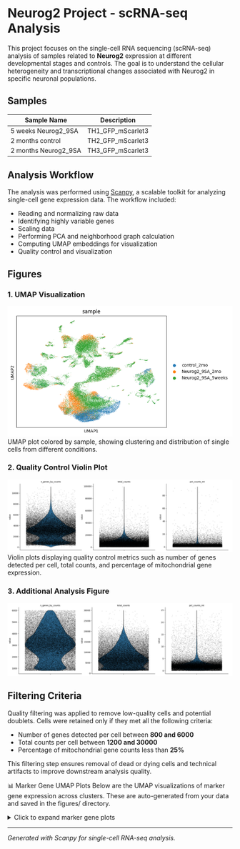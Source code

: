 # Neurog2 Project - scRNA-seq Analysis

This project focuses on the single-cell RNA sequencing (scRNA-seq) analysis of samples related to **Neurog2** expression at different developmental stages and controls. The goal is to understand the cellular heterogeneity and transcriptional changes associated with Neurog2 in specific neuronal populations.

## Samples

| Sample Name           | Description          |
|-----------------------|----------------------|
| 5 weeks Neurog2_9SA   | TH1_GFP_mScarlet3    |
| 2 months control      | TH2_GFP_mScarlet3    |
| 2 months Neurog2_9SA  | TH3_GFP_mScarlet3    |

## Analysis Workflow

The analysis was performed using [Scanpy](https://scanpy.readthedocs.io/en/stable/), a scalable toolkit for analyzing single-cell gene expression data. The workflow included:

- Reading and normalizing raw data
- Identifying highly variable genes
- Scaling data
- Performing PCA and neighborhood graph calculation
- Computing UMAP embeddings for visualization
- Quality control and visualization

## Figures

### 1. UMAP Visualization
![UMAP of Neurog2 samples](figures/umap_neurog2.png)  
UMAP plot colored by sample, showing clustering and distribution of single cells from different conditions.

### 2. Quality Control Violin Plot
![Before Filtering QC metrics](figures/violin_QC.png)  
Violin plots displaying quality control metrics such as number of genes detected per cell, total counts, and percentage of mitochondrial gene expression.

### 3. Additional Analysis Figure
![After Filtering QC metrics](figures/violin_AfterQC.png)  

## Filtering Criteria

Quality filtering was applied to remove low-quality cells and potential doublets. Cells were retained only if they met all the following criteria:

- Number of genes detected per cell between **800 and 6000**
- Total counts per cell between **1200 and 30000**
- Percentage of mitochondrial gene counts less than **25%**

This filtering step ensures removal of dead or dying cells and technical artifacts to improve downstream analysis quality.

📊 Marker Gene UMAP Plots
Below are the UMAP visualizations of marker gene expression across clusters. These are auto-generated from your data and saved in the figures/ directory.

<details> <summary>Click to expand marker gene plots</summary> <p align="left"> <!-- Marker gene UMAPs (scrollable on overflow) --> <img src="figures/umap_analysed_neurog2_Malat1.png" height="180"/> <img src="figures/umap_analysed_neurog2_mt-Atp6.png" height="180"/> <img src="figures/umap_analysed_neurog2_Sox9.png" height="180"/> <img src="figures/umap_analysed_neurog2_Glul.png" height="180"/> <img src="figures/umap_analysed_neurog2_Lhx2.png" height="180"/> <img src="figures/umap_analysed_neurog2_Rlbp1.png" height="180"/> <img src="figures/umap_analysed_neurog2_Rbfox3.png" height="180"/> <img src="figures/umap_analysed_neurog2_Csf1r.png" height="180"/> <img src="figures/umap_analysed_neurog2_Calb2.png" height="180"/> <img src="figures/umap_analysed_neurog2_Elavl4.png" height="180"/> <img src="figures/umap_analysed_neurog2_Calb1.png" height="180"/> <img src="figures/umap_analysed_neurog2_Sebox.png" height="180"/> <img src="figures/umap_analysed_neurog2_Gad1.png" height="180"/> <img src="figures/umap_analysed_neurog2_Elavl3.png" height="180"/> <img src="figures/umap_analysed_neurog2_Cabp5.png" height="180"/> <img src="figures/umap_analysed_neurog2_Isl1.png" height="180"/> <img src="figures/umap_analysed_neurog2_Slc6a9.png" height="180"/> <img src="figures/umap_analysed_neurog2_Ascl1.png" height="180"/> <img src="figures/umap_analysed_neurog2_Olig2.png" height="180"/> <img src="figures/umap_analysed_neurog2_Foxn4.png" height="180"/> <img src="figures/umap_analysed_neurog2_Chat.png" height="180"/> <img src="figures/umap_analysed_neurog2_Prdm1.png" height="180"/> <img src="figures/umap_analysed_neurog2_Otx2.png" height="180"/> <img src="figures/umap_analysed_neurog2_Insm1.png" height="180"/> <img src="figures/umap_analysed_neurog2_Sox11.png" height="180"/> <img src="figures/umap_analysed_neurog2_Atoh7.png" height="180"/> <img src="figures/umap_analysed_neurog2_Hes5.png" height="180"/> <img src="figures/umap_analysed_neurog2_Emx1.png" height="180"/> <img src="figures/umap_analysed_neurog2_mScarlet3.png" height="180"/> <img src="figures/umap_analysed_neurog2_GFP.png" height="180"/> <img src="figures/umap_analysed_neurog2_Neurog2.png" height="180"/> <img src="figures/umap_analysed_neurog2_Tfap2a.png" height="180"/> <img src="figures/umap_analysed_neurog2_Bsn.png" height="180"/> <img src="figures/umap_analysed_neurog2_Slc17a7.png" height="180"/> <img src="figures/umap_analysed_neurog2_Lhx4.png" height="180"/> </p> </details>

---

*Generated with Scanpy for single-cell RNA-seq analysis.*

